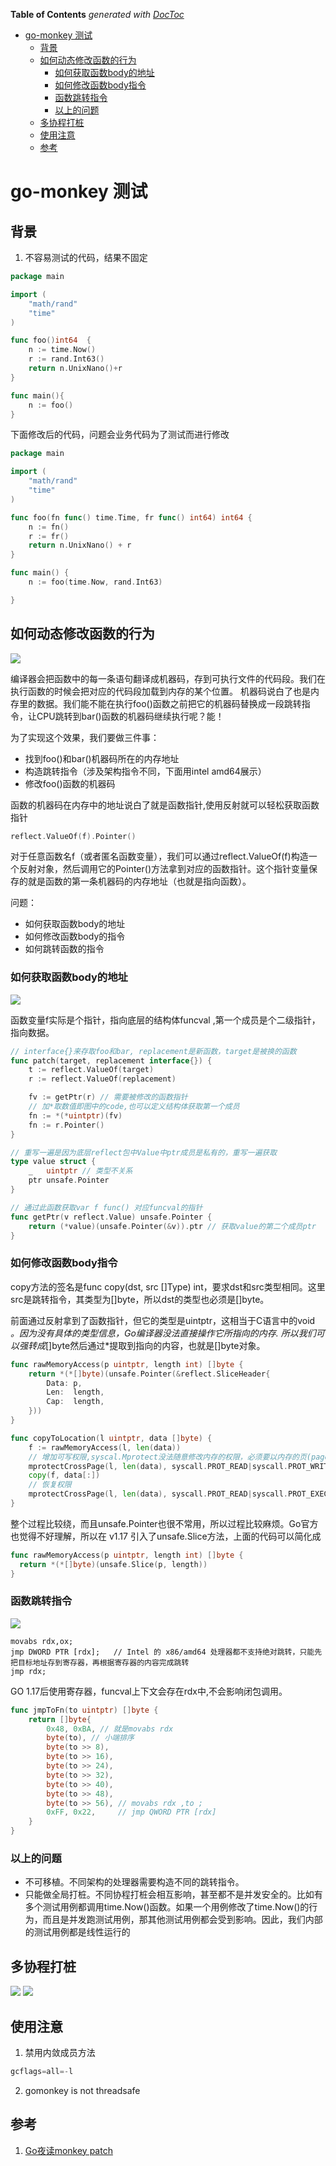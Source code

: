 <!-- START doctoc generated TOC please keep comment here to allow auto update -->
<!-- DON'T EDIT THIS SECTION, INSTEAD RE-RUN doctoc TO UPDATE -->
**Table of Contents**  *generated with [DocToc](https://github.com/thlorenz/doctoc)*

- [go-monkey 测试](#go-monkey-%E6%B5%8B%E8%AF%95)
  - [背景](#%E8%83%8C%E6%99%AF)
  - [如何动态修改函数的行为](#%E5%A6%82%E4%BD%95%E5%8A%A8%E6%80%81%E4%BF%AE%E6%94%B9%E5%87%BD%E6%95%B0%E7%9A%84%E8%A1%8C%E4%B8%BA)
    - [如何获取函数body的地址](#%E5%A6%82%E4%BD%95%E8%8E%B7%E5%8F%96%E5%87%BD%E6%95%B0body%E7%9A%84%E5%9C%B0%E5%9D%80)
    - [如何修改函数body指令](#%E5%A6%82%E4%BD%95%E4%BF%AE%E6%94%B9%E5%87%BD%E6%95%B0body%E6%8C%87%E4%BB%A4)
    - [函数跳转指令](#%E5%87%BD%E6%95%B0%E8%B7%B3%E8%BD%AC%E6%8C%87%E4%BB%A4)
    - [以上的问题](#%E4%BB%A5%E4%B8%8A%E7%9A%84%E9%97%AE%E9%A2%98)
  - [多协程打桩](#%E5%A4%9A%E5%8D%8F%E7%A8%8B%E6%89%93%E6%A1%A9)
  - [使用注意](#%E4%BD%BF%E7%94%A8%E6%B3%A8%E6%84%8F)
  - [参考](#%E5%8F%82%E8%80%83)

<!-- END doctoc generated TOC please keep comment here to allow auto update -->

# go-monkey 测试

## 背景
1. 不容易测试的代码，结果不固定
```go
package main

import (
	"math/rand"
	"time"
)

func foo()int64  {
    n := time.Now()
    r := rand.Int63()
    return n.UnixNano()+r
}

func main(){
	n := foo()
}
```

下面修改后的代码，问题会业务代码为了测试而进行修改
```go
package main

import (
	"math/rand"
	"time"
)

func foo(fn func() time.Time, fr func() int64) int64 {
	n := fn()
	r := fr()
	return n.UnixNano() + r
}

func main() {
	n := foo(time.Now, rand.Int63)

}


```

## 如何动态修改函数的行为
![](../.test_images/modify_action.png)

编译器会把函数中的每一条语句翻译成机器码，存到可执行文件的代码段。我们在执行函数的时候会把对应的代码段加载到内存的某个位置。
机器码说白了也是内存里的数据。我们能不能在执行foo()函数之前把它的机器码替换成一段跳转指令，让CPU跳转到bar()函数的机器码继续执行呢？能！

为了实现这个效果，我们要做三件事：

- 找到foo()和bar()机器码所在的内存地址
- 构造跳转指令（涉及架构指令不同，下面用intel amd64展示）
- 修改foo()函数的机器码

函数的机器码在内存中的地址说白了就是函数指针,使用反射就可以轻松获取函数指针
```go
reflect.ValueOf(f).Pointer()
```

对于任意函数名f（或者匿名函数变量），我们可以通过reflect.ValueOf(f)构造一个反射对象，然后调用它的Pointer()方法拿到对应的函数指针。这个指针变量保存的就是函数的第一条机器码的内存地址（也就是指向函数）。



问题：
- 如何获取函数body的地址
- 如何修改函数body的指令
- 如何跳转函数的指令


### 如何获取函数body的地址
![](../.test_images/func_info_in_go.png)

函数变量f实际是个指针，指向底层的结构体funcval ,第一个成员是个二级指针，指向数据。 

```go
// interface{}来存取foo和bar, replacement是新函数，target是被换的函数
func patch(target, replacement interface{}) {
	t := reflect.ValueOf(target)
	r := reflect.ValueOf(replacement)

	fv := getPtr(r) // 需要被修改的函数指针
	// 加*取数值即图中的code,也可以定义结构体获取第一个成员
	fn := *(*uintptr)(fv)
	fn := r.Pointer()
}

// 重写一遍是因为底层reflect包中Value中ptr成员是私有的，重写一遍获取
type value struct {
	_   uintptr // 类型不关系
	ptr unsafe.Pointer
}

// 通过此函数获取var f func() 对应funcval的指针
func getPtr(v reflect.Value) unsafe.Pointer {
	return (*value)(unsafe.Pointer(&v)).ptr // 获取value的第二个成员ptr
}
```


### 如何修改函数body指令
copy方法的签名是func copy(dst, src []Type) int，要求dst和src类型相同。这里src是跳转指令，其类型为[]byte，所以dst的类型也必须是[]byte。

前面通过反射拿到了函数指针，但它的类型是uintptr，这相当于C语言中的void *。因为没有具体的类型信息，Go编译器没法直接操作它所指向的内存.
所以我们可以强转成*[]byte然后通过*提取到指向的内容，也就是[]byte对象。
```go
func rawMemoryAccess(p uintptr, length int) []byte {
	return *(*[]byte)(unsafe.Pointer(&reflect.SliceHeader{
		Data: p,
		Len:  length,
		Cap:  length,
	}))
}

func copyToLocation(l uintptr, data []byte) {
	f := rawMemoryAccess(l, len(data))
	// 增加可写权限,syscal.Mprotect没法随意修改内存的权限，必须要以内存的页(page)为单位进行修改。
	mprotectCrossPage(l, len(data), syscall.PROT_READ|syscall.PROT_WRITE|syscall.PROT_EXEC)
	copy(f, data[:])
	// 恢复权限
	mprotectCrossPage(l, len(data), syscall.PROT_READ|syscall.PROT_EXEC)
}
```

整个过程比较绕，而且unsafe.Pointer也很不常用，所以过程比较麻烦。Go官方也觉得不好理解，所以在 v1.17 引入了unsafe.Slice方法，上面的代码可以简化成
```go
func rawMemoryAccess(p uintptr, length int) []byte {
  return *(*[]byte)(unsafe.Slice(p, length))
}
```

### 函数跳转指令
![](../.test_images/go_asm_info.png)
```assembly
movabs rdx,ox;
jmp DWORD PTR [rdx];   // Intel 的 x86/amd64 处理器都不支持绝对跳转，只能先把目标地址存到寄存器，再根据寄存器的内容完成跳转
jmp rdx;
```
GO 1.17后使用寄存器，funcval上下文会存在rdx中,不会影响闭包调用。
```go
func jmpToFn(to uintptr) []byte {
	return []byte{
		0x48, 0xBA, // 就是movabs rdx
		byte(to), // 小端排序
		byte(to >> 8),
		byte(to >> 16),
		byte(to >> 24),
		byte(to >> 32),
		byte(to >> 40),
		byte(to >> 48),
		byte(to >> 56), // movabs rdx ,to ;
		0xFF, 0x22,     // jmp QWORD PTR [rdx]
	}
}

```


### 以上的问题
- 不可移植。不同架构的处理器需要构造不同的跳转指令。
- 只能做全局打桩。不同协程打桩会相互影响，甚至都不是并发安全的。比如有多个测试用例都调用time.Now()函数。如果一个用例修改了time.Now()的行为，而且是并发跑测试用例，那其他测试用例都会受到影响。因此，我们内部的测试用例都是线性运行的


## 多协程打桩
![](../.test_images/multigoroutine_patch.png)
![](../.test_images/mutigoroutine_patch2.png)


## 使用注意
1. 禁用内敛成员方法
```go
gcflags=all=-l
```

2. gomonkey is not threadsafe


## 参考
1. [Go夜读monkey patch](https://talkgo.org/t/topic/2880)